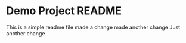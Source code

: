 # Demo Project README

This is a simple readme file
made a change
made another change
Just another change
